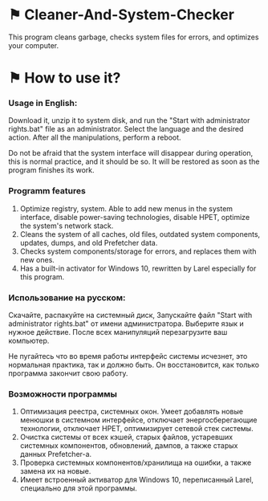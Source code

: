 # ⚑ Cleaner-And-System-Checker
This program cleans garbage, checks system files for errors, and optimizes your computer.

# ⚑ How to use it?

### Usage in English:

Download it, unzip it to system disk, and run the "Start with administrator rights.bat" file as an administrator. Select the language and the desired action.
After all the manipulations, perform a reboot.

Do not be afraid that the system interface will disappear during operation, this is normal practice, and it should be so. It will be restored as soon as the program finishes its work.

### Programm features
1. Optimize registry, system. Able to add new menus in the system interface, disable power-saving technologies, disable HPET, optimize the system's network stack. 
2. Cleans the system of all caches, old files, outdated system components, updates, dumps, and old Prefetcher data.
3. Checks system components/storage for errors, and replaces them with new ones. 
4. Has a built-in activator for Windows 10, rewritten by Larel especially for this program.

### Использование на русском:

Скачайте, распакуйте на системный диск, Запускайте файл "Start with administrator rights.bat" от имени администратора. Выберите язык и нужное действие. 
После всех манипуляций перезагрузите ваш компьютер.

Не пугайтесь что во время работы интерфейс системы исчезнет, это нормальная практика, так и должно быть. Он восстановится, как только программа закончит свою работу.

### Возможности программы
1. Оптимизация реестра, системных окон. Умеет добавлять новые менюшки в системном интерфейсе, отключает энергосберегающие технологии, отключает HPET, оптимизирует сетевой стек системы. 
2. Очистка системы от всех кэшей, старых файлов, устаревших системных компонентов, обновлений, дампов, а также старых данных Prefetcher-а.
3. Проверка системных компонентов/хранилища на ошибки, а также замена их на новые. 
4. Имеет встроенный активатор для Windows 10, переписанный Larel, специально для этой программы.
